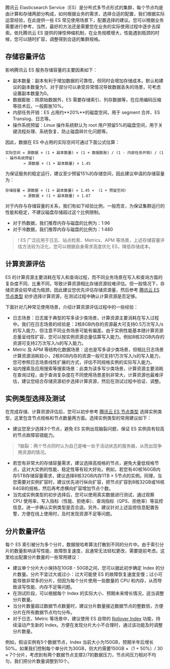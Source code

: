 腾讯云 Elasticsearch Service（ES）是分布式多节点形式的集群，每个节点均是由计算和存储两部分构成，如何根据业务的需求，选择合适的配置，我们根据实际运营经验，在此提供一些 ES 常见使用场景下，配置选择的建议。您可以根据业务需要进行参考，当然，最好的方法还是需要您在业务的实际使用过程中逐步去探索。依托腾讯云 ES 提供的弹性伸缩机制，在业务规模增大，性能遇到瓶颈的时候，您可以随时扩容，调整得到合适的集群规格。 

## 存储容量评估
影响腾讯云 ES 服务存储容量的主要因素如下：
- 副本数量：副本有利于增加数据的可靠性，但同时会增加存储成本。默认和建议的副本数量为1，对于部分可以承受异常情况导致数据丢失的场景，可考虑设置副本数量为0。
- 数据膨胀：除原始数据外，ES 需要存储索引、列存数据等，在应用编码压缩等技术后，一般膨胀10%。
- 内部任务开销：ES 占用约**20%**的磁盘空间，用于 segment 合并、ES Translog、日志等。
- 操作系统预留：Linux 操作系统默认为 root 用户预留5%的磁盘空间，用于关键流程处理、系统恢复、防止磁盘碎片化问题等。

因此，数据在 ES 中占用的实际空间可通过下面公式估算：
``` 
实际空间 = 源数据 × (1 + 副本数量) × (1 + 数据膨胀) / (1 - 内部任务开销) / (1 - 操作系统预留)
        ≈ 源数据 × (1 + 副本数量) × 1.45
``` 
为保证服务的稳定运行，建议至少预留15%的存储空间，因此建议申请的存储容量为：
``` 
存储容量 = 源数据 × (1 + 副本数量) × 1.45 × （1 + 预留空间）
        ≈ 源数据 × (1 + 副本数量) × 1.67
``` 
对于内存与存储容量的关系，我们有如下经验比例，一般而言，为保证集群运行的性能和稳定，不建议磁盘存储超过这个比例限制。
- 对于热数据，我们推荐内存与磁盘的比例为：1:96
- 对于冷数据，我们推荐内存与磁盘的比例为：1:480

>! ES 广泛应用于日志、站点检索、Metrics、APM 等场景，上述存储容量评估方法较为泛化，您可以根据自身需求高度优化 ES，降低存储成本。


## 计算资源评估
ES 的计算资源主要消耗在写入和查询过程，而不同业务场景在写入和查询方面的复杂度不同、比重不同，导致计算资源相比存储资源较难评估。但一般情况下，存储资源会较早成为瓶颈，因此建议您优先评估存储资源量，然后参考 [腾讯云 ES 节点类型](https://cloud.tencent.com/document/product/845/18376) 初步选择计算资源，在测试过程中确认计算资源是否足够。

下面针对几种常见使用场景，介绍计算资源评估过程中的一些经验：
- 日志场景：日志属于典型的写多读少类场景，计算资源主要消耗在写入过程中。我们在日志场景的经验是：2核8GB内存的资源最大可支持0.5万次写入/s的写入能力，但注意不同业务场景可能有偏差。由于实例性能基本随计算资源总量呈线性扩容，您可以按实例资源总量估算写入能力。例如8核32GB内存的资源可支持2万次写入/s的写入能力。
- Metric 及 APM 等结构化数据场景：这也是写多读少类场景，但相比日志场景计算资源消耗较小，2核8GB内存的资源一般可支持1万次写入/s的写入能力，您可参照日志场景线性扩展的方式，评估不同规格实例的实际写入能力。
- 站内搜索及应用搜索等搜索场景：此类为读多写少类场景，计算资源主要消耗在查询过程，由于查询复杂度在不同使用场景差别非常大，计算资源也最难评估，建议您结合存储资源初步选择计算资源，然后在测试过程中验证、调整。


## 实例类型选择及测试
在完成存储、计算资源评估后，您可以初步参考 [腾讯云 ES 节点类型](https://cloud.tencent.com/document/product/845/18376) 选择实例类型，这里包含节点规格和节点数量两方面。选择实例类型的常用建议如下：
- 建议您至少选择3个节点，避免 ES 实例出现脑裂问题，保证 ES 实例具有较高的节点故障容错能力。
>?脑裂：两个节点同时认为自己是唯一处于活动状态的服务器，从而出现争用资源的情况。
>
- 若您有非常大的存储容量需求，建议选择高规格的节点，避免大量低规格节点，这对大实例的性能、稳定性等有较大好处。例如，若您有40核160GB内存5TB存储容量需求，建议选择8核32GB内存1TB × 5节点的实例。同理，当您需要对实例扩容时，建议优先进行纵向扩容，把节点扩容到8核32GB或16核64GB的规格，然后再考虑横向扩容增加节点个数。
- 当完成实例类型的初步选择后，您可以使用真实数据进行测试，通过观察 CPU 使用率、写入指标（性能、拒绝率）、查询指标（QPS、拒绝率）等监控信息，进一步确认实例类型是否合适。另外，建议针对上述监控信息配置告警，方便在线上使用时，及时发现资源不足等问题。


## 分片数量评估
每个 ES 索引被分为多个分片，数据按哈希算法打散到不同的分片中。由于索引分片的数量影响读写性能、故障恢复速度，且通常无法轻松更改，需要提前考虑。这里给出配置分片数量的一些常用建议：
- 建议单个分片大小保持在10GB - 50GB之间，您可以据此初步确定 Index 的分片数量。分片不宜过大或过小：过大可能使 ES 的故障恢复速度变慢；过小可能导致非常多的分片，但因为每个分片使用一些数量的 CPU 和内存，从而导致读写性能、内存不足等问题。
- 在测试阶段，可以根据每个 Index 的实际大小、预期未来增长情况，适当调整分片数量。
- 当分片数量超过数据节点数量时，建议分片数量接近数据节点的整数倍，方便分片在所有数据节点均匀分布。
- 对于日志、Metric 等场景中，建议使用 ES 自带的 [Rollover Index](https://www.elastic.co/guide/en/elasticsearch/reference/master/indices-rollover-index.html) 功能，持续滚动产生新的 Index。方便在发现分片大小不合理时，通过该功能及时调整分片数量。

例如，假设实例有5个数据节点，Index 当前大小为150GB，预期半年后增长50%。如果我们控制每个单分片为30GB，则大约需要150GB ×（1 + 50%）/ 30 ≈ 7个分片，考虑到有两个数据节点支撑2/7的数据压力，节点间压力相对不均匀，我们把分片数量调整到10个。


